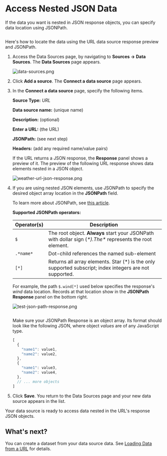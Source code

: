 # Access Nested JSON Data

If the data you want is nested in JSON response objects, you can specify data location using JSONPath.

``` {important} The JSON data must be passed to Apperate as an array of objects.
```

Here's how to locate the data using the URL data source response preview and JSONPath.

1. Access the Data Sources page, by navigating to **Sources &rarr; Data Sources**. The **Data Sources** page appears.
    
    ![data-sources.png](./accessing-nested-json-data/data-sources.png)

1. Click **Add a source**. The **Connect a data source** page appears.

1. In the **Connect a data source** page, specify the following items.
    
    **Source Type:** *URL*

    **Data source name:** (unique name)

    **Description:** (optional)

    **Enter a URL:** (the URL)

    **JSONPath:** (see next step)

    **Headers:** (add any required name/value pairs)
    
    If the URL returns a JSON response, the **Response** panel shows a preview of it. The preview of the following URL response shows data elements nested in a JSON object.
    
    ![weather-url-json-response.png](./accessing-nested-json-data/weather-url-json-response.png)

1. If you are using nested JSON elements, use JSONPath to specify the desired object array location in the **JSONPath** field.  
    
    To learn more about JSONPath, see [this article](https://restfulapi.net/json-jsonpath/).
    
    **Supported JSONPath operators:**

    | **Operator(s)** | **Description** |
    | --------------- | ------------------------------------------------------------- |
    | `$` | The root object. **Always** start your JSONPath with dollar sign (*$*). The *$* represents the root element. |
    | `.*name*` | Dot-child references the named sub-element |
    | `[*]` | Returns all array elements. Star (*) is the only supported subscript; index integers are not supported. |

    For example, the path `$.wind[*]` used below specifies the response's *wind* data location. Records at that location show in the **JSONPath Response** panel on the bottom right.
    
    ![test-json-path-response.png](./accessing-nested-json-data/test-json-path-response.png) 

    ``` {important} Always test your JSON Path to make sure you're getting the desired JSONPath Response.
    ```
    
    Make sure your JSONPath Response is an object array. Its format should look like the following JSON, where object *values* are of any JavaScript type.

    ```javascript
    [
      {
        "name1": value1,
        "name2": value2,
      },
      {
        "name1": value3,
        "name2": value4,
      },
      // ... more objects
    ]
    ```

1. Click **Save**. You return to the Data Sources page and your new data source appears in the list.

Your data source is ready to access data nested in the URL's response JSON objects.

## What's next?

You can create a dataset from your data source data. See [Loading Data from a URL](../migrating-and-importing-data/loading-data-from-a-url.md) for details.